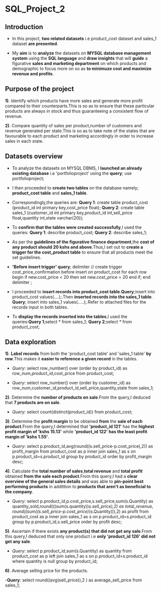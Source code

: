 # SQL_Project_2
## Introduction
- In this project, **two related datasets** i.e product_cost dataset and sales_1 dataset **are presented**.
  
- My **aim** is to **analyze** the datasets on **MYSQL database management system** using the **SQL language** and **draw insights** that will **guide** a figurative **sales and marketing department** on which products and demographic to focus more on so as **to minimuze cost and maximize revenue and profits**.

## Purpose of the project
**1)**. Identify which products have more sales and generate more profit compared to their counterparts.This is so as to ensure that these particular products are always in stock and thus guaranteeing a consistent flow of revenue.

**2)**. Compare quantity of sales per product,number of customers and revenue generated per state.This is so as to take note of the states that are favourable to each product and marketing accordingly in order to increase sales in each state.

## Datasets overview
- To analyze the datasets on MYSQL DBMS, I **launched an already existing database** i.e 'portfolioproject' using the **query**; use portfolioproject;

- I then proceeded to **create two tables** on the database namely; **product_cost table** and **sales_1 table**.

- Correspondingly,the queries are: **Query 1**: create table product_cost (product_id int primary key,cost_price float); **Query 2**: create table sales_1 (customer_id int primary key,product_id int,sell_price float,quantity int,state varchar(20));

- To **confirm that the tables were created successfully**,I used the queries: **Query 1**: describe product_cost; **Query 2**: describe sales_1;

- As per the **guidelines of the figurative finance department**,the **cost of any product should 20 kshs and above**.Thus,I set out to **create a trigger for the cost_product table** to ensure that all products meet the set guidelines.

- **'Before insert trigger' query**; delimiter // create trigger cost_price_confirmation before insert on product_cost for each row begin if new.cost_price < 20 then set new.cost_price = 20 end if; end delimiter ;

- I proceeded to **insert records into product_cost table**.**Query**;insert into product_cost values(....);.Then **inserted records into the sales_1 table**. **Query**; insert into sales_1 values(.....);.Refer to attached files for the records input in both tables.

- To **display the records inserted into the tables**,I used the queries:**Query 1**;select * from sales_1; **Query 2**;select * from product_cost;

## Data exploration
**1)**. **Label records** from both the 'product_cost table' and 'sales_1 table' **by row**.This makes it **easier to reference a given record** in the tables.

  - *Query*: select row_number() over (order by product_id) as row_num,product_id,cost_price from product_cost; 
         
  - *Query*: select row_number() over (order by customer_id) as row_num,customer_id,product_id,sell_price,quantity,state from sales_1;

**2)**. Determine the **number of products on sale**.From the query,I deduced that **7 products are on sale**.

 - *Query*: select count(distinct(product_id)) from product_cost;

  **3)**. Determine the **profit margin** to be obtained  **from** the **sale of each product**.From the query,I determined that **'product_id 121'** has the **highest profit margin of 'kshs 15.13'** while **'product_id 122' has the least profit margin of 'kshs 1.55'**.

- *Query*: select p.product_id,avg(round((s.sell_price-p.cost_price),2)) as profit_margin from product_cost as p inner join sales_1 as s
             on p.product_id=s.product_id group by product_id order by profit_margin desc;

 **4)**. Calculate the **total number of sales**,**total revenue** and **total profit** obtained **from the sale each product**.From this query,I had a **clear overview of the general sales details** and was able to **pin-point best performing products** in addittion to **products that aren't as beneficial to the company**.
 
 - *Query*: select p.product_id,p.cost_price,s.sell_price,sum(s.Quantity) as quantity_sold,round(((sum(s.quantity))*s.sell_price),2) as total_revenue,
            round((sum((s.sell_price-p.cost_price)*(s.Quantity))),2) as profit from product_cost as p inner join sales_1 as s
            on p.product_id=s.product_id group by p.product_id,s.sell_price order by profit desc;

**5)**. Ascertain if there exists **any product(s) that did not get any sale**.From this query,I deduced that only one product i.e **only 'product_id 126' did not get any 
        sale**.      
       
 - *Query*: select p.product_id,sum(s.Quantity) as quantity from product_cost as p left join sales_1 as s
           on p.product_id=s.product_id where quantity is null group by product_id;

**6)**. Average selling price for the products.

-**Query**: select round((avg(sell_price)),2 ) as average_sell_price from sales_1;
   



